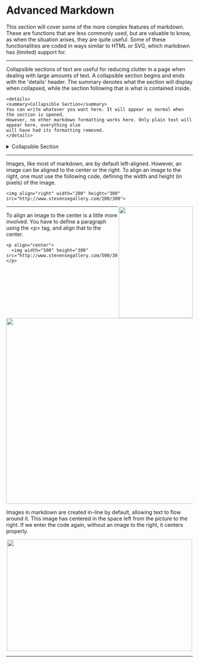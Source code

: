# Advanced Markdown

This section will cover some of the more complex features of markdown. These are functions that are less commonly used, but are valuable to know, as when the situation arises, they are quite useful. Some of these functionalities are coded in ways similar to HTML or SVG, which markdown has (limited) support for.

---

Collapsible sections of text are useful for reducing clutter in a page when dealing with large amounts of text. A collapsible section begins and ends with the 'details' header. The summary denotes what the section will display when collapsed, while the section following that is what is contained inside. 

```
<details>
<summary>Collapsible Section</summary>
You can write whatever you want here. It will appear as normal when the section is opened.
However, no other markdown formatting works here. Only plain text will appear here, everything else
will have had its formatting removed.
</details>
```
<details>
<summary>Collapsible Section</summary>
You can write whatever you want here. It will appear as normal when the section is opened.
However, no other markdown formatting works here. Only plain text will appear here, everything else
will have had its formatting removed.
</details>


---

Images, like most of markdown, are by default left-aligned. However, an image can be aligned to the center or the right. To align an image to the right, one must use the following code, defining the width and height (in pixels) of the image.

```
<img align="right" width="200" height="300" src="http://www.stevensegallery.com/200/300">
```

<img align="right" width="200" height="300" src="http://www.stevensegallery.com/200/300">

---

To align an image to the center is a little more involved. You have to define a paragraph using the \<p> tag, and align that to the center.


```
<p align="center">
  <img width="500" height="300" src="http://www.stevensegallery.com/500/300">
</p>
```
<p align="center">
  <img width="600" height="500" src="http://www.stevensegallery.com/600/500">
</p>

Images in markdown are created in-line by default, allowing text to flow around it. This image has centered in the space left from the picture to the right. If we enter the code again, without an image to the right, it centers properly.

<p align="center">
  <img width="500" height="300" src="http://www.stevensegallery.com/500/300">
</p>



---
